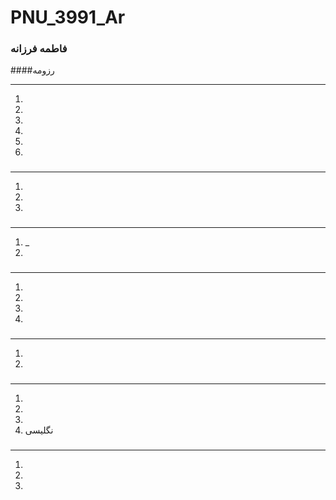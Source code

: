 # PNU_3991_Ar
### فاطمه فرزانه

<OL>
 
 
 </ol>


####رزومه 

---
<ol>
 <li>  </li> 
 <li> </li>
 <li>    </li>
 <li> </li>
 <li></li>
 <li> </li>
</ol>


### 

---
<ol>
<li> </li>
 <li> <li>
</ol>

### 

---
<ol>
<li> 
 _</li>
<li> </li>
</ol>

### 

---
<ol>
 <li>  </li> 
 <li>    </li> 
 <li></li>
<li> </li>
</ol>

### 
---
<ol>
 <li>  </li>
 <li> </li>
</ol>

### 
---
<ol>
 <li> </li>
 <li> </li>
 <li> </li>
 <li>نگلیسی</li>
</ol>

### 
---
<ol>
 
 
 <li></li>
 <li></li>
 <li></li>


